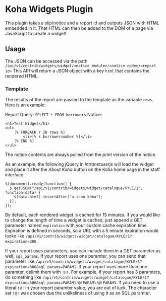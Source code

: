 # Koha Widgets Plugin

This plugin takes a slip/notice and a report id and outputs JSON with HTML embedded in it. That HTML can then be added to the DOM of a page via JavaScript to create a widget!

## Usage

The JSON can be accessed via the path `/api/v1/contrib/widgets/widget/<notice module>/<notice code>/<report id>`
This API will return a JSON object with a key `html` that contains the rendered HTML.

### Template

The results of the report are passed to the template as the variable `rows`.
Here is an example:

Report Query: `SELECT * FROM borrowers`
Notice: 
```
<h1>Test Widget</h1>
<ul>
    [% FOREACH r IN rows %]
        <li>[% r.borrowernumber %]</li>
    [% END %]
</ul>
```

The notice contents are always pulled from the *print* version of the notice.

As an example, the following jQuery in _intranetuserjs_ will load the widget and place it after the *About Koha* button on the Koha home page in the staff interface:
```
$(document).ready(function() {
  $.getJSON("/api/v1/contrib/widgets/widget/catalogue/KYLE/1", function(data) {
    $(data.html).insertAfter("a.icon_koha");
  });
});
```

By default, each rendered widget is cached for 15 minutes.
If you would like to change the length of time a widget is cached, just append a GET parameter named `expiration` with your custom cache expiration time.
Expiration is defined in seconds, so a URL with a 5 minute expiration would looke like `/api/v1/contrib/widgets/widget/catalogue/KYLE/1?expiration=300`.

If your report uses parameters, you can include them in a GET parameter as well, `sql_params`.
If your report uses one paramter, you can send that parameter like `/api/v1/contrib/widgets/widget/catalogue/KYLE/1?expiration=300&sql_params=PARAM1`.
If your report uses more than one paramter, delimit them with `!@!`. For example, if your report has 3 paramters, do something like `/api/v1/contrib/widgets/widget/catalogue/KYLE/1?expiration=300&sql_params=PARAM1!@!PARAM1!@!PARAM3`.
If you need to use a literal `!@!` in your report paramter value, you are out of luck. The character set `!@!` was chosen due the unlikeliness of using it as an SQL paramter.
